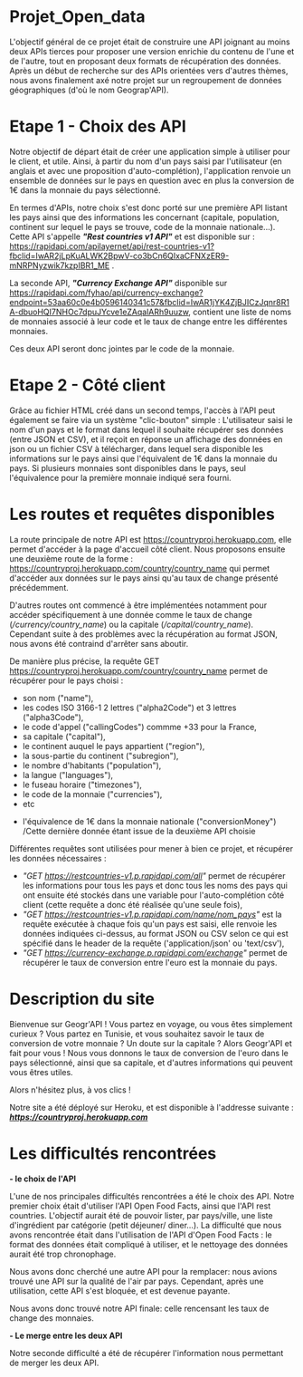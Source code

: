 # Projet_Open_data

L'objectif général de ce projet était de construire une API joignant au moins deux APIs tierces pour proposer une version enrichie du contenu de l'une et de l'autre, tout en proposant deux formats de récupération des données. Après un début de recherche sur des APIs orientées vers d'autres thèmes, nous avons finalement axé notre projet sur un regroupement de données géographiques (d'où le nom Geograp'API).

# Etape 1 - Choix des API

Notre objectif de départ était de créer une application simple à utiliser pour le client, et utile. Ainsi, à partir du nom d'un pays saisi par l'utilisateur (en anglais et avec une proposition d'auto-complétion), l'application renvoie un ensemble de données sur le pays en question avec en plus la conversion de 1€ dans la monnaie du pays sélectionné.

En termes d'APIs, notre choix s'est donc porté sur une première API listant les pays ainsi que des informations les concernant (capitale, population, continent sur lequel le pays se trouve, code de la monnaie nationale...). Cette API s'appelle ***"Rest countries v1 API"*** et est disponible sur : https://rapidapi.com/apilayernet/api/rest-countries-v1?fbclid=IwAR2jLpKuALWK2BpwV-co3bCn6QIxaCFNXzER9-mNRPNyzwik7kzpIBR1_ME .

La seconde API, ***"Currency Exchange API"*** disponible sur https://rapidapi.com/fyhao/api/currency-exchange?endpoint=53aa60c0e4b0596140341c57&fbclid=IwAR1jYK4ZjBJICzJqnr8R1A-dbuoHQI7NHOc7dpuJYcve1eZAqalARh9uuzw, contient une liste de noms de monnaies associé à leur code et le taux de change entre les différentes monnaies. 

Ces deux API seront donc jointes par le code de la monnaie. 

# Etape 2 - Côté client

Grâce au fichier HTML créé dans un second temps, l'accès à l'API peut également se faire via un système "clic-bouton" simple : L'utilisateur saisi le nom d'un pays et le format dans lequel il souhaite récupérer ses données (entre JSON et CSV), et il reçoit en réponse un affichage des données en json ou un fichier CSV à télécharger, dans lequel sera disponible les informations sur le pays ainsi que l'équivalent de 1€ dans la monnaie du pays. Si plusieurs monnaies sont disponibles dans le pays, seul l'équivalence pour la première monnaie indiqué sera fourni.


# Les routes et requêtes disponibles

La route principale de notre API est https://countryproj.herokuapp.com, elle permet d'accéder à la page d'accueil côté client. Nous proposons ensuite une deuxième route de la forme : https://countryproj.herokuapp.com/country/country_name qui permet d'accéder aux données sur le pays ainsi qu'au taux de change présenté précédemment.

D'autres routes ont commencé à être implémentées notamment pour accéder spécifiquement à une donnée comme le taux de change (*/currency/country_name*) ou la capitale (*/capital/country_name*). Cependant suite à des problèmes avec la récupération au format JSON, nous avons été contraind d'arrêter sans aboutir.

De manière plus précise, la requête GET https://countryproj.herokuapp.com/country/country_name permet de récupérer pour le pays choisi :
 - son nom ("name"),
 - les codes ISO 3166-1 2 lettres ("alpha2Code") et 3 lettres ("alpha3Code"),
 - le code d'appel ("callingCodes") commme +33 pour la France,
 - sa capitale ("capital"),
 - le continent auquel le pays appartient ("region"),
 - la sous-partie du continent ("subregion"),
 - le nombre d'habitants ("population"), 
 - la langue ("languages"),
 - le fuseau horaire ("timezones"),
 - le code de la monnaie ("currencies"),
 - etc
 + l'équivalence de 1€ dans la monnaie nationale ("conversionMoney")  /Cette dernière donnée étant issue de la deuxième API choisie

Différentes requêtes sont utilisées pour mener à bien ce projet, et récupérer les données nécessaires :
- *"GET https://restcountries-v1.p.rapidapi.com/all"* permet de récupérer les informations pour tous les pays et donc tous les noms des pays qui ont ensuite été stockés dans une variable pour l'auto-complétion côté client (cette requête a donc été réalisée qu'une seule fois),
- *"GET https://restcountries-v1.p.rapidapi.com/name/nom_pays"* est la requête exécutée à chaque fois qu'un pays est saisi, elle renvoie les données indiquées ci-dessus, au format JSON ou CSV selon ce qui est spécifié dans le header de la requête ('application/json' ou 'text/csv'),
- *"GET https://currency-exchange.p.rapidapi.com/exchange"* permet de récupérer le taux de conversion entre l'euro est la monnaie du pays.

# Description du site 

Bienvenue sur Geogr'API ! Vous partez en voyage, ou vous êtes simplement curieux ? 
Vous partez en Tunisie, et vous souhaitez savoir le taux de conversion de votre monnaie ? Un doute sur la capitale ?
Alors Geogr'API et fait pour vous ! Nous vous donnons le taux de conversion de l'euro dans le pays sélectionné, ainsi que sa capitale, et d'autres informations qui peuvent vous êtres utiles. 

Alors n'hésitez plus, à vos clics !

Notre site a été déployé sur Heroku, et est disponible à l'addresse suivante : ***https://countryproj.herokuapp.com***


# Les difficultés rencontrées

**- le choix de l'API** 

L'une de nos principales difficultés rencontrées a été le choix des API. Notre premier choix était d'utiliser l'API Open Food Facts, ainsi que l'API rest countries. L'objectif aurait été de pouvoir lister, par pays/ville, une liste d'ingrédient par catégorie (petit déjeuner/ diner...).
La difficulté que nous avons rencontrée était dans l'utilisation de l'API d'Open Food Facts : le format des données était compliqué à utiliser, et le nettoyage des données aurait été trop chronophage. 

Nous avons donc cherché une autre API pour la remplacer: nous avions trouvé une API sur la qualité de l'air par pays. Cependant, après une utilisation, cette API s'est bloquée, et est devenue payante.

Nous avons donc trouvé notre API finale: celle rencensant les taux de change des monnaies. 
 
**- Le merge entre les deux API**

Notre seconde difficulté a été de récupérer l'information nous permettant de merger les deux API. 





